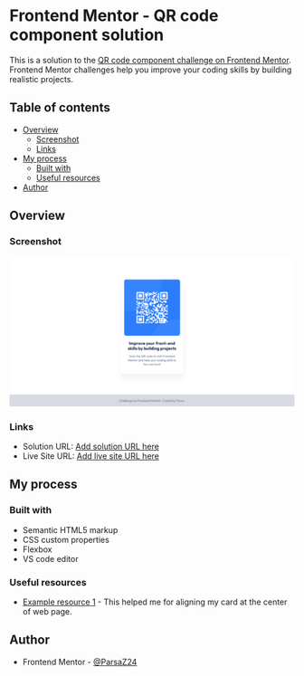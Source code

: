 # Frontend Mentor - QR code component solution

This is a solution to the [QR code component challenge on Frontend Mentor](https://www.frontendmentor.io/challenges/qr-code-component-iux_sIO_H). Frontend Mentor challenges help you improve your coding skills by building realistic projects.

## Table of contents

- [Overview](#overview)
  - [Screenshot](#screenshot)
  - [Links](#links)
- [My process](#my-process)
  - [Built with](#built-with)
  - [Useful resources](#useful-resources)
- [Author](#author)

## Overview

### Screenshot

![](./Screenshot%202025-10-04%20at%2016-35-27%20Frontend%20Mentor%20QR%20code%20component.png)

### Links

- Solution URL: [Add solution URL here](https://github.com/ParsaZ24/qr-code-component-main.git)
- Live Site URL: [Add live site URL here](https://parsaz24.github.io/qr-code-component-main/)

## My process

### Built with

- Semantic HTML5 markup
- CSS custom properties
- Flexbox
- VS code editor

### Useful resources

- [Example resource 1](https://blog.hubspot.com/website/center-div-css#how-to-center-a-div-in-css) - This helped me for aligning my card at the center of web page.

## Author

- Frontend Mentor - [@ParsaZ24](https://www.frontendmentor.io/profile/ParsaZ24)
